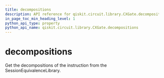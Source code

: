 ```yaml
---
title: decompositions
description: API reference for qiskit.circuit.library.CXGate.decompositions
in_page_toc_min_heading_level: 1
python_api_type: property
python_api_name: qiskit.circuit.library.CXGate.decompositions
---
```


# decompositions

Get the decompositions of the instruction from the SessionEquivalenceLibrary.

